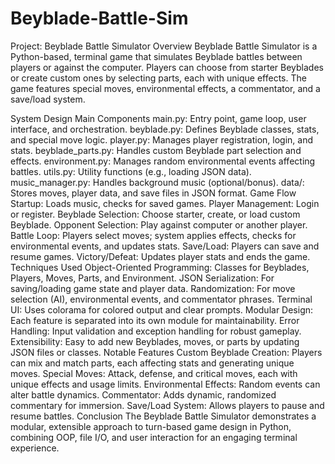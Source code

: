 # Beyblade-Battle-Sim
Project: Beyblade Battle Simulator
Overview
Beyblade Battle Simulator is a Python-based, terminal game that simulates Beyblade battles between players or against the computer. Players can choose from starter Beyblades or create custom ones by selecting parts, each with unique effects. The game features special moves, environmental effects, a commentator, and a save/load system.

System Design
Main Components
main.py: Entry point, game loop, user interface, and orchestration.
beyblade.py: Defines Beyblade classes, stats, and special move logic.
player.py: Manages player registration, login, and stats.
beyblade_parts.py: Handles custom Beyblade part selection and effects.
environment.py: Manages random environmental events affecting battles.
utils.py: Utility functions (e.g., loading JSON data).
music_manager.py: Handles background music (optional/bonus).
data/: Stores moves, player data, and save files in JSON format.
Game Flow
Startup: Loads music, checks for saved games.
Player Management: Login or register.
Beyblade Selection: Choose starter, create, or load custom Beyblade.
Opponent Selection: Play against computer or another player.
Battle Loop: Players select moves; system applies effects, checks for environmental events, and updates stats.
Save/Load: Players can save and resume games.
Victory/Defeat: Updates player stats and ends the game.
Techniques Used
Object-Oriented Programming: Classes for Beyblades, Players, Moves, Parts, and Environment.
JSON Serialization: For saving/loading game state and player data.
Randomization: For move selection (AI), environmental events, and commentator phrases.
Terminal UI: Uses colorama for colored output and clear prompts.
Modular Design: Each feature is separated into its own module for maintainability.
Error Handling: Input validation and exception handling for robust gameplay.
Extensibility: Easy to add new Beyblades, moves, or parts by updating JSON files or classes.
Notable Features
Custom Beyblade Creation: Players can mix and match parts, each affecting stats and generating unique moves.
Special Moves: Attack, defense, and critical moves, each with unique effects and usage limits.
Environmental Effects: Random events can alter battle dynamics.
Commentator: Adds dynamic, randomized commentary for immersion.
Save/Load System: Allows players to pause and resume battles.
Conclusion
The Beyblade Battle Simulator demonstrates a modular, extensible approach to turn-based game design in Python, combining OOP, file I/O, and user interaction for an engaging terminal experience.
